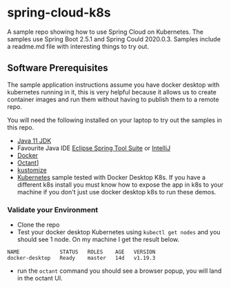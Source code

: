 # spring-cloud-k8s

A sample repo showing how to use Spring Cloud on Kubernetes. The samples use Spring Boot 2.5.1 
and Spring Could 2020.0.3.  Samples include a readme.md file with interesting things 
to try out.


## Software Prerequisites

The sample application instructions assume you have docker desktop with kubernetes running in it, this is very helpful
because it allows us to create container images and run them without having to publish them to a remote repo.

You will need the following installed on your laptop to try out the samples in this repo.  

* [Java 11 JDK](https://adoptopenjdk.net/)
* Favourite Java IDE [Eclipse Spring Tool Suite](https://spring.io/tools) or [IntelliJ](https://www.jetbrains.com/idea/download)
* [Docker](https://www.docker.com/products/docker-desktop)
* [Octant](https://github.com/vmware-tanzu/octant#installation)]
* [kustomize](https://kustomize.io/) 
* [Kubernetes](https://kubernetes.io/) sample tested with Docker Desktop K8s. If you have a different k8s install you must know how to expose the app in k8s to your machine  if you don't just use docker desktop k8s to run these demos.

### Validate your Environment

* Clone the repo
* Test your docker desktop Kubernetes using `kubectl get nodes` and you should see 1 node. On my machine
  I get the result below.
```
NAME             STATUS   ROLES    AGE   VERSION
docker-desktop   Ready    master   14d   v1.19.3
```
* run the `octant` command you should see a browser popup, you will land in the octant UI. 

